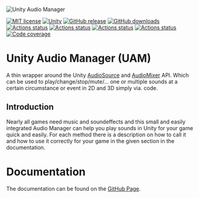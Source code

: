 ![Unity Audio Manager](https://github.com/MathewHDYT/Unity-Audio-Manager-UAM/blob/main/logo.png/)

[![MIT license](https://img.shields.io/badge/License-MIT-yellow.svg?style=flat-square)](https://lbesson.mit-license.org/)
[![Unity](https://img.shields.io/badge/Unity-2018.1%2B-green.svg?style=flat-square)](https://docs.unity3d.com/2018.1/Documentation/Manual/index.html)
[![GitHub release](https://img.shields.io/github/release/MathewHDYT/Unity-Audio-Manager-UAM/all.svg?style=flat-square)](https://github.com/MathewHDYT/Unity-Audio-Manager-UAM/releases/)
[![GitHub downloads](https://img.shields.io/github/downloads/MathewHDYT/Unity-Audio-Manager-UAM/all.svg?style=flat-square)](https://github.com/MathewHDYT/Unity-Audio-Manager-UAM/releases/)
[![Actions status](https://github.com/MathewHDYT/Unity-Audio-Manager/actions/workflows/ci.yml/badge.svg)](https://github.com/MathewHDYT/Unity-Audio-Manager/actions/workflows/ci.yml)
[![Actions status](https://github.com/MathewHDYT/Unity-Audio-Manager/actions/workflows/zip.yml/badge.svg)](https://github.com/MathewHDYT/Unity-Audio-Manager/actions/workflows/zip.yml)
[![Actions status](https://github.com/MathewHDYT/Unity-Audio-Manager/actions/workflows/pages/pages-build-deployment/badge.svg)](https://github.com/MathewHDYT/Unity-Audio-Manager/actions/workflows/pages/pages-build-deployment)
[![Actions status](https://github.com/MathewHDYT/Unity-Audio-Manager/actions/workflows/activation.yml/badge.svg)](https://github.com/MathewHDYT/Unity-Audio-Manager/actions/workflows/activation.yml)
[![Code coverage](https://codecov.io/gh/MathewHDYT/Unity-Audio-Manager/branch/main/graph/badge.svg?token=3F6ITRGZVW)](https://codecov.io/gh/MathewHDYT/Unity-Audio-Manager)

# Unity Audio Manager (UAM)
A thin wrapper around the Unity [AudioSource](https://docs.unity3d.com/ScriptReference/AudioSource.html) and [AudioMixer](https://docs.unity3d.com/ScriptReference/Audio.AudioMixer.html) API. Which can be used to play/change/stop/mute/... one or multiple sounds at a certain circumstance or event in 2D and 3D simply via. code.

## Introduction
Nearly all games need music and soundeffects and this small and easily integrated Audio Manager can help you play sounds in Unity for your game quick and easily. For each method there is a description on how to call it and how to use it correctly for your game in the given section in the documentation.

# Documentation
The documentation can be found on the [GitHub Page](https://mathewhdyt.github.io/Unity-Audio-Manager/).
